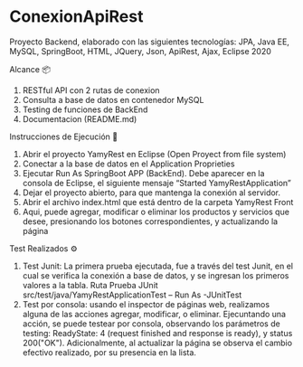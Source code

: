 # ConexionApiRest
Proyecto Backend, elaborado con las siguientes tecnologías:
JPA, Java EE, MySQL, SpringBoot, HTML, JQuery, Json, ApiRest, Ajax, Eclipse 2020

Alcance 📦
1.	 RESTful API con 2 rutas de conexion
2.	 Consulta a base de datos en contenedor MySQL
3.	 Testing de funciones de BackEnd
4.	 Documentacion (README.md)


Instrucciones de Ejecución 🔧
1.	Abrir el proyecto YamyRest en Eclipse (Open Proyect from file system)
2.  Conectar a la base de datos en el Application Proprieties
3.	Ejecutar Run As SpringBoot APP (BackEnd). Debe aparecer en la consola de Eclipse, el siguiente mensaje “Started YamyRestApplication”
4.	Dejar el proyecto abierto, para que mantenga la conexión al servidor.
5.	Abrir el archivo index.html que está dentro de la carpeta YamyRest Front
6.	Aqui, puede agregar, modificar o eliminar los productos y servicios que desee, presionando los botones correspondientes, y actualizando la página

Test Realizados ⚙️
1. Test Junit: La primera prueba ejecutada, fue a través del test Junit, en el cual se verifica la conexión a base de datos, y se ingresan los primeros valores a la tabla. Ruta Prueba JUnit src/test/java/YamyRestApplicationTest – Run As -JUnitTest 
2. Test por consola: usando el inspector de páginas web, realizamos alguna de las acciones agregar, modificar, o eliminar. Ejecuntando una acción, se puede testear por consola, observando los parámetros de testing: ReadyState: 4 (request finished and response is ready), y status 200("OK"). Adicionalmente, al actualizar la página se observa el cambio efectivo realizado, por su presencia en la lista.


